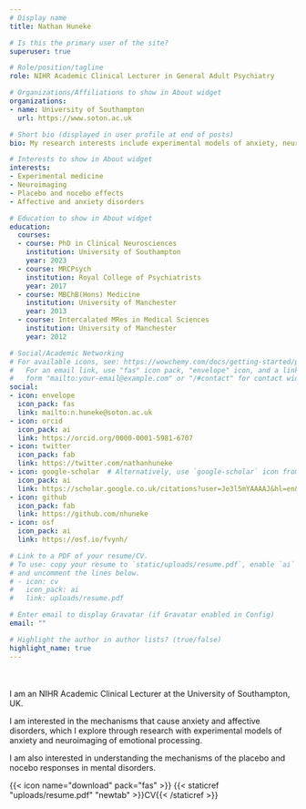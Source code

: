 ```yaml
---
# Display name
title: Nathan Huneke

# Is this the primary user of the site?
superuser: true

# Role/position/tagline
role: NIHR Academic Clinical Lecturer in General Adult Psychiatry

# Organizations/Affiliations to show in About widget
organizations:
- name: University of Southampton
  url: https://www.soton.ac.uk

# Short bio (displayed in user profile at end of posts)
bio: My research interests include experimental models of anxiety, neuroimaging of threat processing, and placebo effects.

# Interests to show in About widget
interests:
- Experimental medicine
- Neuroimaging
- Placebo and nocebo effects
- Affective and anxiety disorders

# Education to show in About widget
education:
  courses:
  - course: PhD in Clinical Neurosciences
    institution: University of Southampton
    year: 2023
  - course: MRCPsych
    institution: Royal College of Psychiatrists
    year: 2017
  - course: MBChB(Hons) Medicine
    institution: University of Manchester
    year: 2013
  - course: Intercalated MRes in Medical Sciences
    institution: University of Manchester
    year: 2012

# Social/Academic Networking
# For available icons, see: https://wowchemy.com/docs/getting-started/page-builder/#icons
#   For an email link, use "fas" icon pack, "envelope" icon, and a link in the
#   form "mailto:your-email@example.com" or "/#contact" for contact widget.
social:
- icon: envelope
  icon_pack: fas
  link: mailto:n.huneke@soton.ac.uk
- icon: orcid
  icon_pack: ai
  link: https://orcid.org/0000-0001-5981-6707
- icon: twitter
  icon_pack: fab
  link: https://twitter.com/nathanhuneke
- icon: google-scholar  # Alternatively, use `google-scholar` icon from `ai` icon pack
  icon_pack: ai
  link: https://scholar.google.co.uk/citations?user=Je3l5mYAAAAJ&hl=en&oi=sra
- icon: github
  icon_pack: fab
  link: https://github.com/nhuneke
- icon: osf
  icon_pack: ai
  link: https://osf.io/fvynh/

# Link to a PDF of your resume/CV.
# To use: copy your resume to `static/uploads/resume.pdf`, enable `ai` icons in `params.toml`, 
# and uncomment the lines below.
# - icon: cv
#   icon_pack: ai
#   link: uploads/resume.pdf

# Enter email to display Gravatar (if Gravatar enabled in Config)
email: ""

# Highlight the author in author lists? (true/false)
highlight_name: true
---
```

</br ></br > 
I am an NIHR Academic Clinical Lecturer at the University of Southampton, UK. 

I am interested in the mechanisms that cause anxiety and affective disorders, which I explore through research with experimental models of anxiety and neuroimaging of emotional processing. 

I am also interested in understanding the mechanisms of the placebo and nocebo responses in mental disorders.

{{< icon name="download" pack="fas" >}} {{< staticref "uploads/resume.pdf" "newtab" >}}CV{{< /staticref >}}


